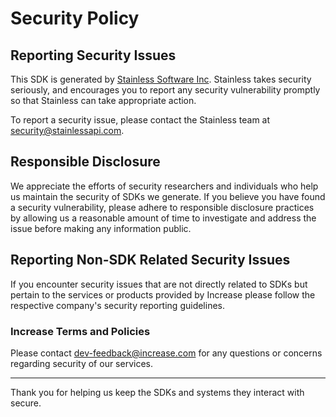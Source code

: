 # Security Policy

## Reporting Security Issues

This SDK is generated by [Stainless Software Inc](http://stainlessapi.com). Stainless takes security seriously, and encourages you to report any security
vulnerability promptly so that Stainless can take appropriate action.

To report a security issue, please contact the Stainless team at security@stainlessapi.com.

## Responsible Disclosure

We appreciate the efforts of security researchers and individuals who help us maintain the security of
SDKs we generate. If you believe you have found a security vulnerability, please adhere to responsible
disclosure practices by allowing us a reasonable amount of time to investigate and address the issue
before making any information public.

## Reporting Non-SDK Related Security Issues

If you encounter security issues that are not directly related to SDKs but pertain to the services
or products provided by Increase please follow the respective company's security reporting guidelines.

### Increase Terms and Policies

Please contact dev-feedback@increase.com for any questions or concerns regarding security of our services.

---

Thank you for helping us keep the SDKs and systems they interact with secure.
